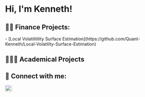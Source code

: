 <h1>Hi, I'm Kenneth!</h1>

<h2>👨‍💻 Finance Projects:</h2>
- [Local Volatilitility Surface Estimation](https://github.com/Quant-Kenneth/Local-Volatility-Surface-Estimation)

<h2>👨🏻‍🏫 Academical Projects</h2>

<h2> 🤳 Connect with me:</h2>


[<img align="left" alt="Kenneth | LinkedIn" width="22px" src="https://cdn.jsdelivr.net/npm/simple-icons@v3/icons/linkedin.svg" />][linkedin]


[mail]: aldamakennethtyler@gmail.com
[linkedin]: https://www.linkedin.com/in/kenneth-tyler-aldama-3205b0250/

